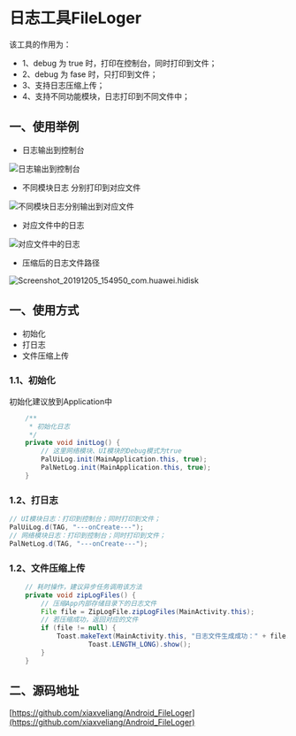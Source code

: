 # 日志工具FileLoger

该工具的作用为：

+ 1、debug 为 true 时，打印在控制台，同时打印到文件； 
+ 2、debug 为 fase 时，只打印到文件；
+ 3、支持日志压缩上传；
+ 4、支持不同功能模块，日志打印到不同文件中；

## 一、使用举例

+ 日志输出到控制台

![日志输出到控制台](https://raw.githubusercontent.com/xiaxveliang/StoryImage/master/小书匠/QQ20191205-154846.png)

+ 不同模块日志 分别打印到对应文件

![不同模块日志分别输出到对应文件](https://raw.githubusercontent.com/xiaxveliang/StoryImage/master/小书匠/QQ20191205-155239.png)

+ 对应文件中的日志

![对应文件中的日志](https://raw.githubusercontent.com/xiaxveliang/StoryImage/master/小书匠/QQ20191205-155253.png)

+ 压缩后的日志文件路径

![Screenshot_20191205_154950_com.huawei.hidisk](https://raw.githubusercontent.com/xiaxveliang/StoryImage/master/小书匠/Screenshot_20191205_154950_com.huawei.hidisk.jpg)


## 一、使用方式


+ 初始化
+ 打日志
+ 文件压缩上传


### 1.1、初始化

初始化建议放到Application中

``` java
    /**
     * 初始化日志
     */
    private void initLog() {
		// 这里网络模块、UI模块的Debug模式为true
        PalUiLog.init(MainApplication.this, true);
        PalNetLog.init(MainApplication.this, true);
    }
```

### 1.2、打日志


``` java
// UI模块日志：打印到控制台；同时打印到文件；
PalUiLog.d(TAG, "---onCreate---");
// 网络模块日志：打印到控制台；同时打印到文件；
PalNetLog.d(TAG, "---onCreate---");
```

### 1.2、文件压缩上传


``` java
	// 耗时操作，建议异步任务调用该方法
    private void zipLogFiles() {
		// 压缩App内部存储目录下的日志文件
        File file = ZipLogFile.zipLogFiles(MainActivity.this);
		// 若压缩成功，返回对应的文件
        if (file != null) {
            Toast.makeText(MainActivity.this, "日志文件生成成功：" + file.getAbsolutePath(),
                    Toast.LENGTH_LONG).show();
        }
    }
```

## 二、源码地址

[https://github.com/xiaxveliang/Android_FileLoger](https://github.com/xiaxveliang/Android_FileLoger)






